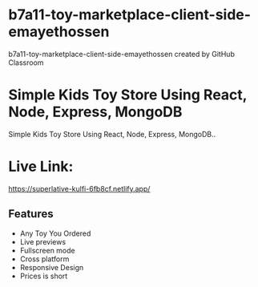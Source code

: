 # b7a11-toy-marketplace-client-side-emayethossen
b7a11-toy-marketplace-client-side-emayethossen created by GitHub Classroom

# Simple Kids Toy Store Using React, Node, Express, MongoDB

Simple Kids Toy Store Using React, Node, Express, MongoDB..

# Live Link: 

https://superlative-kulfi-6fb8cf.netlify.app/

## Features

- Any Toy You Ordered
- Live previews
- Fullscreen mode
- Cross platform
- Responsive Design
- Prices is short

